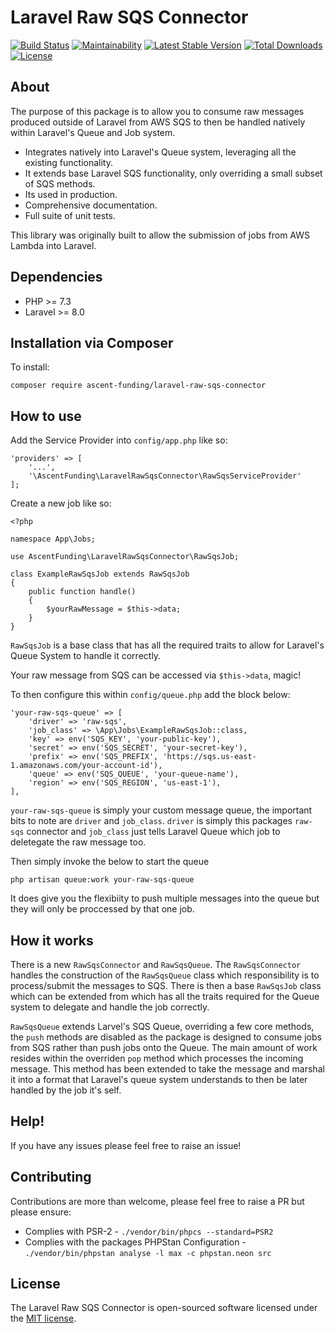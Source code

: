 # Laravel Raw SQS Connector

[![Build Status](https://travis-ci.org/primitivesense/laravel-raw-sqs-connector.svg?branch=master)](https://travis-ci.org/primitivesense/laravel-raw-sqs-connector)
[![Maintainability](https://api.codeclimate.com/v1/badges/079c45048f9e349e67bb/maintainability)](https://codeclimate.com/github/primitivesense/laravel-raw-sqs-connector/maintainability)
[![Latest Stable Version](https://poser.pugx.org/primitivesense/laravel-raw-sqs-connector/version)](https://packagist.org/packages/primitivesense/laravel-raw-sqs-connector)
[![Total Downloads](https://poser.pugx.org/primitivesense/laravel-raw-sqs-connector/downloads)](https://packagist.org/packages/primitivesense/laravel-raw-sqs-connector)
[![License](https://poser.pugx.org/primitivesense/laravel-raw-sqs-connector/license)](https://packagist.org/packages/primitivesense/laravel-raw-sqs-connector)

## About
The purpose of this package is to allow you to consume raw messages produced outside of Laravel from AWS SQS to then be handled natively within Laravel's Queue and Job system. 

- Integrates natively into Laravel's Queue system, leveraging all the existing functionality.
- It extends base Laravel SQS functionality, only overriding a small subset of SQS methods.
- Its used in production.
- Comprehensive documentation.
- Full suite of unit tests.


This library was originally built to allow the submission of jobs from AWS Lambda into Laravel.

## Dependencies

* PHP >= 7.3
* Laravel >= 8.0

## Installation via Composer

To install:

```
composer require ascent-funding/laravel-raw-sqs-connector
```

## How to use

Add the Service Provider into `config/app.php` like so:

```
'providers' => [
    '...',
    '\AscentFunding\LaravelRawSqsConnector\RawSqsServiceProvider'
];
```

Create a new job like so:

```
<?php

namespace App\Jobs;

use AscentFunding\LaravelRawSqsConnector\RawSqsJob;

class ExampleRawSqsJob extends RawSqsJob
{
    public function handle()
    {
        $yourRawMessage = $this->data;
    }
}
```

`RawSqsJob` is a base class that has all the required traits to allow for Laravel's Queue System to handle it correctly.

Your raw message from SQS can be accessed via `$this->data`, magic!

To then configure this within `config/queue.php` add the block below:

```
'your-raw-sqs-queue' => [
    'driver' => 'raw-sqs',
    'job_class' => \App\Jobs\ExampleRawSqsJob::class,
    'key' => env('SQS_KEY', 'your-public-key'),
    'secret' => env('SQS_SECRET', 'your-secret-key'),
    'prefix' => env('SQS_PREFIX', 'https://sqs.us-east-1.amazonaws.com/your-account-id'),
    'queue' => env('SQS_QUEUE', 'your-queue-name'),
    'region' => env('SQS_REGION', 'us-east-1'),
],
```

`your-raw-sqs-queue` is simply your custom message queue, the important bits to note are `driver` and `job_class`. `driver` is simply this packages `raw-sqs` connector and `job_class` just tells Laravel Queue which job to deletegate the raw message too.

Then simply invoke the below to start the queue

```
php artisan queue:work your-raw-sqs-queue
```

It does give you the flexibiity to push multiple messages into the queue but they will only be proccessed by that one job.

## How it works
There is a new `RawSqsConnector` and `RawSqsQueue`. The `RawSqsConnector` handles the construction of the `RawSqsQueue` class which responsibility is to process/submit the messages to SQS. There is then a base `RawSqsJob` class which can be extended from which has all the traits required for the Queue system to delegate and handle the job correctly.

`RawSqsQueue` extends Larvel's SQS Queue, overriding a few core methods, the `push` methods are disabled as the package is designed to consume jobs from SQS rather than push jobs onto the Queue. The main amount of work resides within the overriden `pop` method which processes the incoming message. This method has been extended to take the message and marshal it into a format that Laravel's queue system understands to then be later handled by the job it's self.


## Help!
If you have any issues please feel free to raise an issue!

## Contributing

Contributions are more than welcome, please feel free to raise a PR but please ensure:

- Complies with PSR-2 - `./vendor/bin/phpcs --standard=PSR2`
- Complies with the packages PHPStan Configuration - `./vendor/bin/phpstan analyse -l max -c phpstan.neon src` 


## License

The Laravel Raw SQS Connector is open-sourced software licensed under the [MIT license](https://opensource.org/licenses/MIT).
